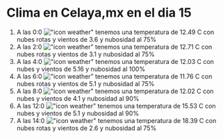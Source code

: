 # Clima en Celaya,mx en el dia 15

1. A las 0:0 !["icon weather"](http://openweathermap.org/img/w/04n.png) tenemos una temperatura de 12.49 C con nubes rotas y  vientos de 3.6 y nubosidad al 75%
1. A las 2:0 !["icon weather"](http://openweathermap.org/img/w/04n.png) tenemos una temperatura de 12.71 C con nubes rotas y  vientos de 3.1 y nubosidad al 75%
1. A las 4:0 !["icon weather"](http://openweathermap.org/img/w/04n.png) tenemos una temperatura de 12.03 C con nubes y  vientos de 5.16 y nubosidad al 100%
1. A las 6:0 !["icon weather"](http://openweathermap.org/img/w/04n.png) tenemos una temperatura de 11.76 C con nubes rotas y  vientos de 5.1 y nubosidad al 75%
1. A las 8:0 !["icon weather"](http://openweathermap.org/img/w/04d.png) tenemos una temperatura de 12.02 C con nubes y  vientos de 4.1 y nubosidad al 90%
1. A las 12:0 !["icon weather"](http://openweathermap.org/img/w/04d.png) tenemos una temperatura de 15.53 C con nubes y  vientos de 5.1 y nubosidad al 90%
1. A las 14:0 !["icon weather"](http://openweathermap.org/img/w/04d.png) tenemos una temperatura de 18.39 C con nubes rotas y  vientos de 2.6 y nubosidad al 75%
